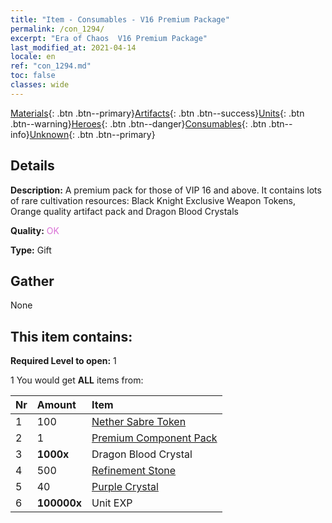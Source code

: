 ```yaml
---
title: "Item - Consumables - V16 Premium Package"
permalink: /con_1294/
excerpt: "Era of Chaos  V16 Premium Package"
last_modified_at: 2021-04-14
locale: en
ref: "con_1294.md"
toc: false
classes: wide
---
```

 [Materials](/Items/){: .btn .btn--primary}[Artifacts](/Items/Artifacts/){: .btn .btn--success}[Units](/Items/Units/){: .btn .btn--warning}[Heroes](/Items/Heroes/){: .btn .btn--danger}[Consumables](/Items/Consumables/){: .btn .btn--info}[Unknown](/Items/Unknown/){: .btn .btn--primary}

## Details
 **Description:** A premium pack for those of VIP 16 and above. It contains lots of rare cultivation resources: Black Knight Exclusive Weapon Tokens, Orange quality artifact pack and Dragon Blood Crystals

 **Quality:** <span style="color: #DA70D6">OK</span>

 **Type:** Gift

## Gather

  None

## This item contains:

 **Required Level to open:** 1

 1 You would get **ALL** items  from:

  | Nr | Amount |     Item    |
  |:---|:-------|:------------|
  | 1 | 100 | [Nether Sabre Token](/Items/con_979/) | 
  | 2 | 1 | [Premium Component Pack](/Items/con_1363/) | 
  | 3 |  **1000x** | Dragon Blood Crystal |  | 
  | 4 | 500 | [Refinement Stone](/Items/con_814/) | 
  | 5 | 40 | [Purple Crystal](/Items/con_720/) | 
  | 6 |  **100000x** | Unit EXP |  | 
